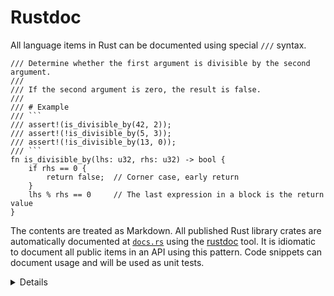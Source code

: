 # Rustdoc

All language items in Rust can be documented using special `///` syntax.

```rust,editable
/// Determine whether the first argument is divisible by the second argument.
///
/// If the second argument is zero, the result is false.
///
/// # Example
/// ```
/// assert!(is_divisible_by(42, 2));
/// assert!(!is_divisible_by(5, 3));
/// assert!(!is_divisible_by(13, 0));
/// ```
fn is_divisible_by(lhs: u32, rhs: u32) -> bool {
    if rhs == 0 {
        return false;  // Corner case, early return
    }
    lhs % rhs == 0     // The last expression in a block is the return value
}
```

The contents are treated as Markdown. All published Rust library crates are
automatically documented at [`docs.rs`](https://docs.rs) using the
[rustdoc](https://doc.rust-lang.org/rustdoc/what-is-rustdoc.html) tool. It is
idiomatic to document all public items in an API using this pattern.
Code snippets can document usage and will be used as unit tests.

<details>

* Show students the generated docs for the `rand` crate at
  [`docs.rs/rand`](https://docs.rs/rand).

* This course does not include rustdoc on slides, just to save space, but in
  real code they should be present.

* Inner doc comments are discussed later (in the page on modules) and need not
  be addressed here.

* Rustdoc comments can contain code snippets that we can run and test using `cargo test`.
  We will discuss these tests in the [Testing section](../testing/doc-tests.html).

</details>
